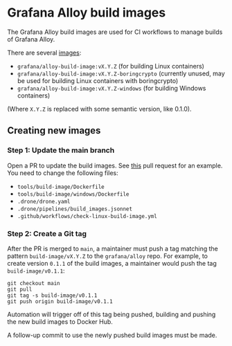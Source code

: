 # Grafana Alloy build images

The Grafana Alloy build images are used for CI workflows to manage builds of
Grafana Alloy.

There are several [images][alloy-build-image-dockerhub]:

* `grafana/alloy-build-image:vX.Y.Z` (for building Linux containers)
* `grafana/alloy-build-image:vX.Y.Z-boringcrypto` (currently unused, may be used for building Linux containers with boringcrypto)
* `grafana/alloy-build-image:vX.Y.Z-windows` (for building Windows containers)

(Where `X.Y.Z` is replaced with some semantic version, like 0.1.0).

[alloy-build-image-dockerhub]:https://hub.docker.com/repository/docker/grafana/alloy-build-image/general

## Creating new images

### Step 1: Update the main branch

Open a PR to update the build images. 
See [this][example-pr] pull request for an example.
You need to change the following files:
 * `tools/build-image/Dockerfile`
 * `tools/build-image/windows/Dockerfile`
 * `.drone/drone.yaml`
 * `.drone/pipelines/build_images.jsonnet`
 * `.github/workflows/check-linux-build-image.yml`

[example-pr]:https://github.com/grafana/alloy/pull/1241/files

### Step 2: Create a Git tag

After the PR is merged to `main`, a maintainer must push a tag matching the pattern 
`build-image/vX.Y.Z` to the `grafana/alloy` repo. 
For example, to create version `0.1.1` of the build images,
a maintainer would push the tag `build-image/v0.1.1`:

```
git checkout main
git pull
git tag -s build-image/v0.1.1
git push origin build-image/v0.1.1
```

Automation will trigger off of this tag being pushed, building and pushing the
new build images to Docker Hub.

A follow-up commit to use the newly pushed build images must be made.
